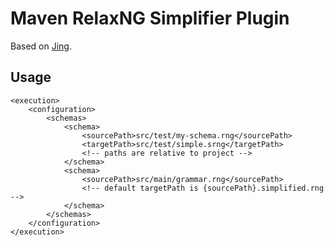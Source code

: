 # Maven RelaxNG Simplifier Plugin

Based on [Jing](https://github.com/relaxng/jing-trang).

## Usage



    <execution>
        <configuration>
            <schemas>
                <schema>
                    <sourcePath>src/test/my-schema.rng</sourcePath>
                    <targetPath>src/test/simple.srng</targetPath>
                    <!-- paths are relative to project -->
                </schema>
                <schema>
                    <sourcePath>src/main/grammar.rng</sourcePath>
                    <!-- default targetPath is {sourcePath}.simplified.rng -->
                </schema>
            </schemas>
        </configuration>
    </execution>

    